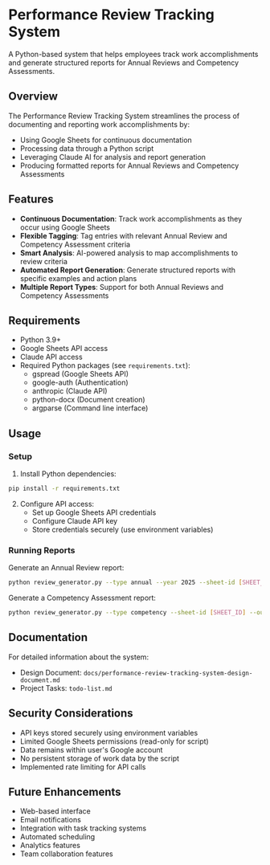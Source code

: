 # Performance Review Tracking System

A Python-based system that helps employees track work accomplishments and generate structured reports for Annual Reviews and Competency Assessments.

## Overview

The Performance Review Tracking System streamlines the process of documenting and reporting work accomplishments by:
- Using Google Sheets for continuous documentation
- Processing data through a Python script
- Leveraging Claude AI for analysis and report generation
- Producing formatted reports for Annual Reviews and Competency Assessments

## Features

- **Continuous Documentation**: Track work accomplishments as they occur using Google Sheets
- **Flexible Tagging**: Tag entries with relevant Annual Review and Competency Assessment criteria
- **Smart Analysis**: AI-powered analysis to map accomplishments to review criteria
- **Automated Report Generation**: Generate structured reports with specific examples and action plans
- **Multiple Report Types**: Support for both Annual Reviews and Competency Assessments

## Requirements

- Python 3.9+
- Google Sheets API access
- Claude API access
- Required Python packages (see `requirements.txt`):
  - gspread (Google Sheets API)
  - google-auth (Authentication)
  - anthropic (Claude API)
  - python-docx (Document creation)
  - argparse (Command line interface)

## Usage

### Setup

1. Install Python dependencies:
```bash
pip install -r requirements.txt
```

2. Configure API access:
   - Set up Google Sheets API credentials
   - Configure Claude API key
   - Store credentials securely (use environment variables)

### Running Reports

Generate an Annual Review report:
```bash
python review_generator.py --type annual --year 2025 --sheet-id [SHEET_ID] --output [OUTPUT_PATH]
```

Generate a Competency Assessment report:
```bash
python review_generator.py --type competency --sheet-id [SHEET_ID] --output [OUTPUT_PATH]
```

## Documentation

For detailed information about the system:
- Design Document: `docs/performance-review-tracking-system-design-document.md`
- Project Tasks: `todo-list.md`

## Security Considerations

- API keys stored securely using environment variables
- Limited Google Sheets permissions (read-only for script)
- Data remains within user's Google account
- No persistent storage of work data by the script
- Implemented rate limiting for API calls

## Future Enhancements

- Web-based interface
- Email notifications
- Integration with task tracking systems
- Automated scheduling
- Analytics features
- Team collaboration features
